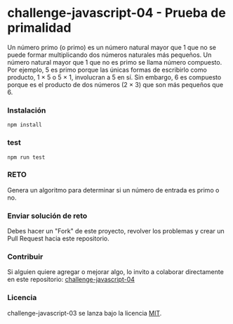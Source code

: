 # challenge-javascript-04 - Prueba de primalidad

Un número primo (o primo) es un número natural mayor que 1 que no se puede formar multiplicando dos números naturales más pequeños. Un número natural mayor que 1 que no es primo se llama número compuesto. Por ejemplo, 5 es primo porque las únicas formas de escribirlo como producto, 1 × 5 o 5 × 1, involucran a 5 en sí. Sin embargo, 6 es compuesto porque es el producto de dos números (2 × 3) que son más pequeños que 6.


### Instalación
```
npm install
```

### test
```
npm run test
```

### RETO

Genera un algoritmo para determinar si un número de entrada es primo o no. 

### Enviar solución de reto
Debes hacer un "Fork" de este proyecto, revolver los problemas y crear un Pull Request hacia este repositorio.

### Contribuir
Si alguien quiere agregar o mejorar algo, lo invito a colaborar directamente en este repositorio: [challenge-javascript-04](https://github.com/platzimaster/challenge-javascript-04/)

### Licencia
challenge-javascript-03 se lanza bajo la licencia [MIT](https://opensource.org/licenses/MIT).